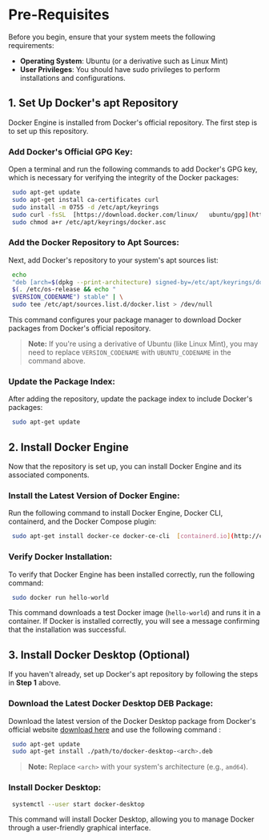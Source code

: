 
# Pre-Requisites

Before you begin, ensure that your system meets the following requirements:

-    **Operating System**: Ubuntu (or a derivative such as Linux Mint)
-    **User Privileges**: You should have sudo privileges to perform installations and configurations.

## 1\. Set Up Docker's apt Repository

Docker Engine is installed from Docker's official repository. The first step is to set up this repository.

###  **Add Docker's Official GPG Key**:

 Open a terminal and run the following commands to add Docker's GPG key, which is necessary for verifying the integrity of the Docker packages:
 ```bash
  sudo apt-get update
  sudo apt-get install ca-certificates curl
  sudo install -m 0755 -d /etc/apt/keyrings
  sudo curl -fsSL  [https://download.docker.com/linux/   ubuntu/gpg](https://download.docker.com/linux/ubuntu/gpg)  -o /etc/apt/keyrings/docker.asc
  sudo chmod a+r /etc/apt/keyrings/docker.asc
```


### **Add the Docker Repository to Apt Sources**:
Next, add Docker's repository to your system's apt sources list:
```bash
 echo 
 "deb [arch=$(dpkg --print-architecture) signed-by=/etc/apt/keyrings/docker.asc]  https://download.docker.com/linux/ubuntu 
 $(. /etc/os-release && echo "
 $VERSION_CODENAME") stable" | \
 sudo tee /etc/apt/sources.list.d/docker.list > /dev/null
```

This command configures your package manager to download Docker packages from Docker's official repository.

 >**Note:**  If you're using a derivative of Ubuntu (like Linux Mint), you may need to replace  `VERSION_CODENAME`  with  `UBUNTU_CODENAME`  in the command above.


### **Update the Package Index**:
After adding the repository, update the package index to include Docker's packages:
```bash
 sudo apt-get update
```

## 2\. Install Docker Engine
Now that the repository is set up, you can install Docker Engine and its associated components.

###  **Install the Latest Version of Docker Engine**:
Run the following command to install Docker Engine, Docker CLI, containerd, and the Docker Compose plugin:

```bash
 sudo apt-get install docker-ce docker-ce-cli  [containerd.io](http://containerd.io/)  docker-buildx-plugin docker-compose-plugin
 ```


### **Verify Docker Installation**:

To verify that Docker Engine has been installed correctly, run the following command:

```bash
 sudo docker run hello-world
```

This command downloads a test Docker image (`hello-world`) and runs it in a container. If Docker is installed correctly, you will see a message confirming that the installation was successful.

## 3\. **Install Docker Desktop (Optional)**
If you haven't already, set up Docker's apt repository by following the steps in **Step 1** above.

###  **Download the Latest Docker Desktop DEB Package**:
Download the latest version of the Docker Desktop package from Docker's official website [download here](https://desktop.docker.com/linux/main/amd64/docker-desktop-amd64.deb?utm_source=docker&utm_medium=webreferral&utm_campaign=docs-driven-download-linux-amd64&_gl=1*htpd6r*_ga*MjQyMzUyODk1LjE3MjM4MDUyNzM.*_ga_XJWPQMJYHQ*MTcyMzg2NzU0Ni4yLjEuMTcyMzg2Nzg3Mi40OC4wLjA)
 and use the following command :

``` bash
 sudo apt-get update
 sudo apt-get install ./path/to/docker-desktop-<arch>.deb
```

> **Note:**  Replace  `<arch>`  with your system's architecture (e.g.,  `amd64`).

### **Install Docker Desktop**:

```bash
 systemctl --user start docker-desktop
```
This command will install Docker Desktop, allowing you to manage Docker through a user-friendly graphical interface.
<!--stackedit_data:
eyJoaXN0b3J5IjpbMTUyNTc3NDY5NywtMTA3MjA4NDY1NywtMT
c1NzYxMTgxNSwtOTg0NDQ5Mjg3XX0=
-->